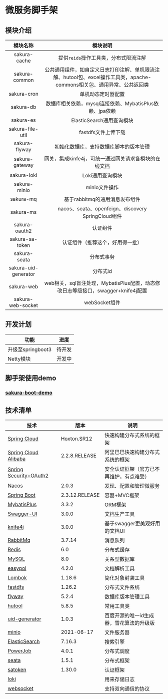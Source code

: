 # 微服务脚手架

## 模块介绍

| 模块名称                 | 模块说明                                                                     |
|:--------------------:|:------------------------------------------------------------------------:|
| sakura-cache         | 提供`reids`操作工具类，分布式限流注解                                                   |
| sakura-common        | 公共通用组件，如自定义日志打印注解、单机限流注解、hutool包、excel操作工具类，apache-commons相关包、通用异常、公共返回类 |
| sakura-cron          | 单机动态定时器配置                                                                |
| sakura-db            | 数据库相关依赖，mysql连接依赖、MybatisPlus依赖、jpa依赖                                    |
| sakura-es            | ElasticSearch通用查询模块                                                      |
| sakura-file-util     | fastdfs文件上传下载                                                            |
| sakura-flyway        | 初始化数据库，支持数据库脚本的版本管理                                                      |
| sakura-gateway       | 网关，集成kinfe4j，可统一通过网关请求各模块的在线文档                                           |
| sakura-loki          | Loki通用查询模块                                                               |
| sakura-minio         | minio文件操作                                                                |
| sakura-mq            | 基于rabbitmq的通用消息发布组件                                                      |
| sakura-ms            | nacos、seata、openfeign、discovery SpringCloud组件                            |
| sakura-oauth2        | 认证组件                                                                     |
| sakura-sa-token      | 认证组件（推荐这个，好用得一批）                                                         |
| sakura-seata         | 分布式事务                                                                    |
| sakura-uid-generator | 分布式id                                                                    |
| sakura-web           | web相关，sql盲注处理，MybatisPlus配置，动态修改日志等级接口，swagger+knife4j配置                 |
| sakura-web-socket    | webSocket组件                                                              |

## 开发计划

| 功能                   | 进度          |
| -------------------- | ----------- |
| 升级至springboot3 | 待开发         |
| Netty模块 | 开发中         |

## 脚手架使用demo

### [sakura-boot-demo](https://github.com/yanjingfan/sakura-boot-demo)

## 技术清单

| 技术                                                                                                      | 版本             | 说明                    |
| ------------------------------------------------------------------------------------------------------- | -------------- | --------------------- |
| [Spring Cloud](https://spring.io/projects/spring-cloud)                                                 | Hoxton.SR12    | 快速构建分布式系统的框架          |
| [Spring Cloud Alibaba](https://spring.io/projects/spring-cloud-alibaba)                                 | 2.2.8.RELEASE  | 阿里巴巴快速构建分布式系统的框架      |
| [Spring Security+OAuth2](https://spring.io/projects/spring-authorization-server)                        |                | 安全认证框架（官方已不再维护，有点难受）  |
| [Nacos](https://nacos.io/zh-cn/docs/quick-start.html)                                                   | 2.0.3          | 发现、配置和管理微服务           |
| [Spring Boot](https://spring.io/projects/spring-boot)                                                   | 2.3.12.RELEASE | 容器+MVC框架              |
| [MybatisPlus](https://baomidou.com/)                                                                    | 3.3.2          | ORM框架                 |
| [Swagger-UI](https://swagger.io/docs/)                                                                  | 3.0.0          | 文档生产工具                |
| [knife4j](https://doc.xiaominfo.com/)                                                                   | 3.0.0          | 基于swagger更美观好用的文档UI   |
| [RabbitMq](https://docs.spring.io/spring-boot/docs/current/reference/html/features.html#messaging.amqp) | 3.7.14         | 消息队列                  |
| [Redis](https://redis.io/documentation)                                                                 | 6.0            | 分布式缓存                 |
| [MySQL](http://www.deituicms.com/mysql8cn/cn/web.html)                                                  | 8.0            | 关系型数据库                |
| [easypoi](https://gitee.com/lemur/easypoi)                                                              | 4.2.0          | 文档解析工具                |
| [Lombok](https://projectlombok.org/features/all)                                                        | 1.18.6         | 简化对象封装工具              |
| [fastdfs](https://github.com/happyfish100/fastdfs)                                                      | 1.26.2         | 分布式文件系统               |
| [flyway](https://flywaydb.org/documentation/)                                                           | 5.2.4          | 数据库版本管理工具             |
| [hutool](https://hutool.cn/docs/#/)                                                                     | 5.8.5          | 常用工具类                 |
| [uid-generator](https://github.com/baidu/uid-generator)                                                 | 1.0.3          | 百度开源的唯一id生成器，雪花算法的升级版 |
| [minio](https://docs.min.io/)                                                                           | 2021-06-17     | 文件服务器                 |
| [ElasticSearch](https://www.elastic.co/guide/index.html)                                                | 7.16.3         | 搜索引擎                  |
| [PowerJob](https://github.com/PowerJob/PowerJob)                                                        | 4.0.1          | 分布式调度                 |
| [seata](https://seata.io/zh-cn/)                                                                        | 1.5.1          | 分布式框架                 |
| [satoken](https://sa-token.dev33.cn/)                                                                   | 1.30.0         | 认证框架                  |
| [loki](https://github.com/grafana/loki)                                                                 |                | 用来存储日志                |
| [websocket](https://spring.io/guides/gs/messaging-stomp-websocket/)                                     |                | 支持双向通信的协议             |
